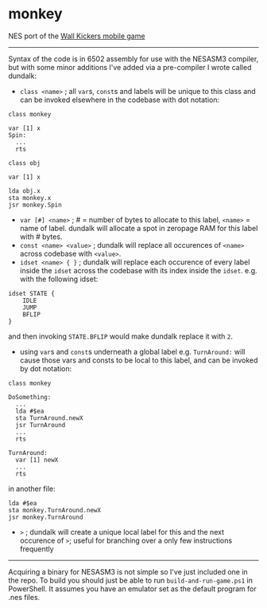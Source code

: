 # monkey
NES port of the [Wall Kickers mobile game](http://wallkickers.com/)

---

Syntax of the code is in 6502 assembly for use with the NESASM3 compiler, but with some minor additions I've added via a pre-compiler I wrote called dundalk:

- `class <name>` ; all `var`s, `const`s and labels will be unique to this class and can be invoked elsewhere in the codebase with dot notation:
```
class monkey

var [1] x
Spin:
  ...
  rts
```
```
class obj

var [1] x
```
```
lda obj.x
sta monkey.x
jsr monkey.Spin
```
- `var [#] <name>` ; # = number of bytes to allocate to this label, `<name>` = name of label.  dundalk will allocate a spot in zeropage RAM for this label with # bytes.
- `const <name> <value>` ; dundalk will replace all occurences of `<name>` across codebase with `<value>`.
- `idset <name> { }` ; dundalk will replace each occurence of every label inside the `idset` across the codebase with its index inside the `idset`. e.g. with the following idset:
```
idset STATE {
	IDLE
	JUMP
	BFLIP
}
```
and then invoking `STATE.BFLIP` would make dundalk replace it with `2`.
- using `var`s and `const`s underneath a global label e.g. `TurnAround:` will cause those vars and consts to be local to this label, and can be invoked by dot notation:
```
class monkey

DoSomething:
  ...
  lda #$ea
  sta TurnAround.newX
  jsr TurnAround
  ...
  rts

TurnAround:
  var [1] newX
  ...
  rts
```
in another file:
```
lda #$ea
sta monkey.TurnAround.newX
jsr monkey.TurnAround
```
- `>` ; dundalk will create a unique local label for this and the next occurence of `>`; useful for branching over a only few instructions frequently

---

Acquiring a binary for NESASM3 is not simple so I've just included one in the repo.  To build you should just be able to run `build-and-run-game.ps1` in PowerShell.  It assumes you have an emulator set as the default program for .nes files.

